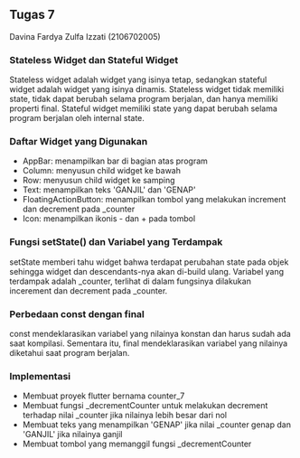 
## Tugas 7
Davina Fardya Zulfa Izzati (2106702005)

### Stateless Widget dan Stateful Widget
Stateless widget adalah widget yang isinya tetap, sedangkan stateful widget adalah widget yang isinya dinamis.
Stateless widget tidak memiliki state, tidak dapat berubah selama program berjalan, dan hanya memiliki properti final.
Stateful widget memiliki state yang dapat berubah selama program berjalan oleh internal state.

### Daftar Widget yang Digunakan
- AppBar: menampilkan bar di bagian atas program
- Column: menyusun child widget ke bawah
- Row: menyusun child widget ke samping
- Text: menampilkan teks 'GANJIL' dan 'GENAP'
- FloatingActionButton: menampilkan tombol yang melakukan increment dan decrement pada _counter
- Icon: menampilkan ikonis - dan + pada tombol

### Fungsi setState() dan Variabel yang Terdampak
setState memberi tahu widget bahwa terdapat perubahan state pada objek sehingga widget dan descendants-nya akan di-build ulang.
Variabel yang terdampak adalah _counter, terlihat di dalam fungsinya dilakukan incerement dan decrement pada _counter.

### Perbedaan const dengan final
const mendeklarasikan variabel yang nilainya konstan dan harus sudah ada saat kompilasi.
Sementara itu, final mendeklarasikan variabel yang nilainya diketahui saat program berjalan.

### Implementasi
- Membuat proyek flutter bernama counter_7
- Membuat fungsi _decrementCounter untuk melakukan decrement terhadap nilai _counter jika nilainya lebih besar dari nol
- Membuat teks yang menampilkan 'GENAP' jika nilai _counter genap dan 'GANJIL' jika nilainya ganjil
- Membuat tombol yang memanggil fungsi _decrementCounter